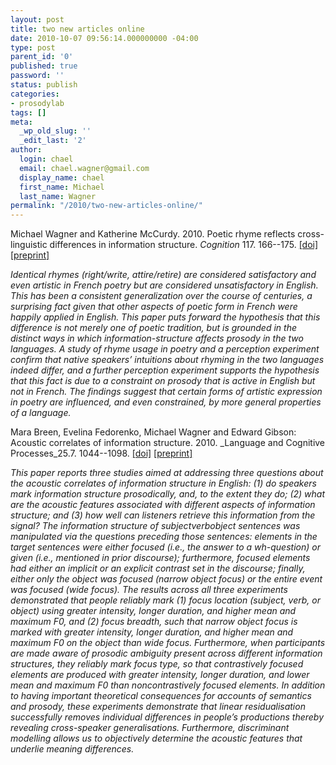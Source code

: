 ```yaml
---
layout: post
title: two new articles online
date: 2010-10-07 09:56:14.000000000 -04:00
type: post
parent_id: '0'
published: true
password: ''
status: publish
categories:
- prosodylab
tags: []
meta:
  _wp_old_slug: ''
  _edit_last: '2'
author:
  login: chael
  email: chael.wagner@gmail.com
  display_name: chael
  first_name: Michael
  last_name: Wagner
permalink: "/2010/two-new-articles-online/"
---
```

Michael Wagner and Katherine McCurdy. 2010. Poetic rhyme reflects cross-linguistic differences in information structure. _Cognition_ 117. 166--175. [[doi]](http://dx.doi.org/10.1016/j.cognition.2010.08.007) [[preprint]](http://www.semanticsarchive.net/Archive/zVjOWI5M/index.html)

_Identical rhymes (right/write, attire/retire) are considered satisfactory and even artistic in French poetry but are considered unsatisfactory in English. This has been a consistent generalization over the course of centuries, a surprising fact given that other aspects of poetic form in French were happily applied in English. This paper puts forward the hypothesis that this difference is not merely one of poetic tradition, but is grounded in the distinct ways in which information-structure affects prosody in the two languages. A study of rhyme usage in poetry and a perception experiment confirm that native speakers’ intuitions about rhyming in the two languages indeed differ, and a further perception experiment supports the hypothesis that this fact is due to a constraint on prosody that is active in English but not in French. The findings suggest that certain forms of artistic expression in poetry are influenced, and even constrained, by more general properties of a language._

Mara Breen, Evelina Fedorenko, Michael Wagner and Edward Gibson: Acoustic correlates of information structure. 2010. _Language and Cognitive Processes_25.7. 1044--1098. [[doi]](http://dx.doi.org/10.1080/01690965.2010.504378) [[preprint]](http://tedlab.mit.edu/tedlab_website/researchpapers/Breen%20et%20al%20InPress%20LCP.pdf)

_This paper reports three studies aimed at addressing three questions about the acoustic correlates of information structure in English: (1) do speakers mark information structure prosodically, and, to the extent they do; (2) what are the acoustic features associated with different aspects of information structure; and (3) how well can listeners retrieve this information from the signal? The information structure of subjectverbobject sentences was manipulated via the questions preceding those sentences: elements in the target sentences were either focused (i.e., the answer to a wh-question) or given (i.e., mentioned in prior discourse); furthermore, focused elements had either an implicit or an explicit contrast set in the discourse; finally, either only the object was focused (narrow object focus) or the entire event was focused (wide focus). The results across all three experiments demonstrated that people reliably mark (1) focus location (subject, verb, or object) using greater intensity, longer duration, and higher mean and maximum F0, and (2) focus breadth, such that narrow object focus is marked with greater intensity, longer duration, and higher mean and maximum F0 on the object than wide focus. Furthermore, when participants are made aware of prosodic ambiguity present across different information structures, they reliably mark focus type, so that contrastively focused elements are produced with greater intensity, longer duration, and lower mean and maximum F0 than noncontrastively focused elements. In addition to having important theoretical consequences for accounts of semantics and prosody, these experiments demonstrate that linear residualisation successfully removes individual differences in people’s productions thereby revealing cross-speaker generalisations. Furthermore, discriminant modelling allows us to objectively determine the acoustic features that underlie meaning differences._

